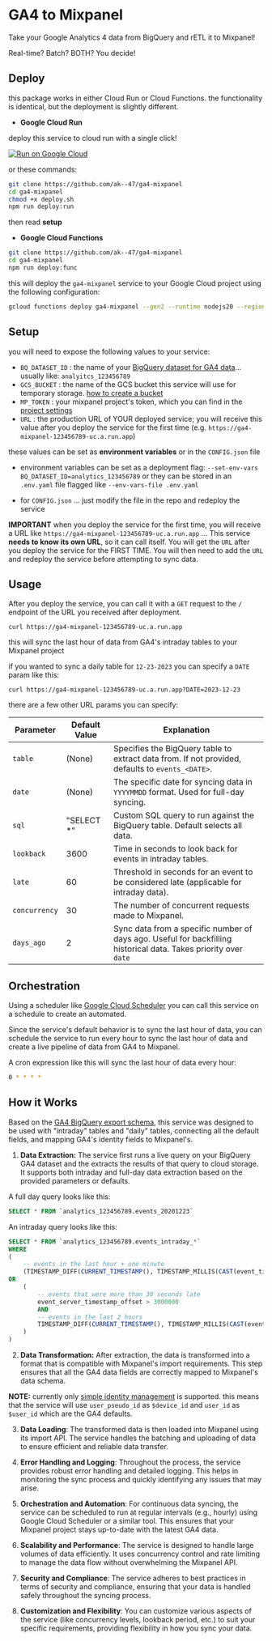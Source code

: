 # GA4 to Mixpanel

Take your Google Analytics 4 data from BigQuery and rETL it to Mixpanel! 

Real-time? Batch? BOTH? You decide! 

## Deploy

this package works in either Cloud Run or Cloud Functions. the functionality is identical, but the deployment is slightly different.


- **Google Cloud Run**

deploy this service to cloud run with a single click!

[![Run on Google Cloud](https://deploy.cloud.run/button.svg)](https://deploy.cloud.run)


or these commands:

```bash
git clone https://github.com/ak--47/ga4-mixpanel
cd ga4-mixpanel
chmod +x deploy.sh
npm run deploy:run
```

then read **setup** 


- **Google Cloud Functions**


```bash
git clone https://github.com/ak--47/ga4-mixpanel
cd ga4-mixpanel
npm run deploy:func
```
this will deploy the `ga4-mixpanel` service to your Google Cloud project using the following configuration:

```bash
gcloud functions deploy ga4-mixpanel --gen2 --runtime nodejs20 --region us-central1 --trigger-http --memory 2GB --cpu 1 --entry-point go --source . --timeout=3600 --no-allow-unauthenticated --max-instances=1000 --min-instances=0 --concurrency=5
```

## Setup

you will need to expose the following values to your service:

- `BQ_DATASET_ID` : the name of your [BigQuery dataset for GA4 data](https://support.google.com/analytics/answer/9358801?hl=en&ref_topic=9359001&sjid=71950933165448838-NA)... usually like: `analyitcs_123456789`
- `GCS_BUCKET` : the name of the GCS bucket this service will use for temporary storage. [how to create a bucket](https://cloud.google.com/storage/docs/creating-buckets)
- `MP_TOKEN` : your mixpanel project's token, which you can find in the [project settings](https://developer.mixpanel.com/reference/project-token)
- `URL` : the production URL of YOUR deployed service; you will receive this value after you deploy the service for the first time (e.g. `https://ga4-mixpanel-123456789-uc.a.run.app`)

these values can be set as **environment variables** or in the `CONFIG.json` file

- environment variables can be set as a deployment flag: ```--set-env-vars BQ_DATASET_ID=analytics_123456789``` or they can be stored in an `.env.yaml` file flagged  like `--env-vars-file .env.yaml`

- for `CONFIG.json` ... just modify the file in the repo and redeploy the service

**IMPORTANT**
when you deploy the service for the first time, you will receive a URL like `https://ga4-mixpanel-123456789-uc.a.run.app` ... This service **needs to know its own URL**, so it can call itself. You will get the `URL` after you deploy the service for the FIRST TIME. You will then need to add the `URL` and redeploy the service before attempting to sync data.



## Usage

After you deploy the service, you can call it with a `GET` request to the `/` endpoint of the URL you received after deployment. 

```
curl https://ga4-mixpanel-123456789-uc.a.run.app
```

this will sync the last hour of data from GA4's intraday tables to your Mixpanel project

if you wanted to sync a daily table for `12-23-2023` you can specify a `DATE` param like this:

```
curl https://ga4-mixpanel-123456789-uc.a.run.app?DATE=2023-12-23
```

there are a few other URL params you can specify:

| Parameter    | Default Value | Explanation                                                                                     |
|--------------|---------------|-------------------------------------------------------------------------------------------------|
| `table`      | (None)        | Specifies the BigQuery table to extract data from. If not provided, defaults to `events_<DATE>`. |                                             |
| `date`       | (None)        | The specific date for syncing data in `YYYYMMDD` format. Used for full-day syncing.             |
| `sql`        | "SELECT *"    | Custom SQL query to run against the BigQuery table. Default selects all data.                   |
| `lookback`   | 3600          | Time in seconds to look back for events in intraday tables.                                     |
| `late`       | 60            | Threshold in seconds for an event to be considered late (applicable for intraday data).         |
| `concurrency`| 30            | The number of concurrent requests made to Mixpanel.                                            |
| `days_ago`   | 2             | Sync data from a specific number of days ago. Useful for backfilling historical data. Takes priority over `date`          |





## Orchestration

Using a scheduler like [Google Cloud Scheduler](https://cloud.google.com/scheduler) you can call this service on a schedule to create an automated.

Since the service's default behavior is to sync the last hour of data, you can schedule the service to run every hour to sync the last hour of data and create a live pipeline of data from GA4 to Mixpanel.

A cron expression like this will sync the last hour of data every hour:

```bash
0 * * * * 
```


## How it Works

Based on the [GA4 BigQuery export schema](https://support.google.com/analytics/answer/7029846?hl=en&ref_topic=9359001&sjid=71950933165448838-NA), this service was designed to be used with "intraday" tables and "daily" tables, connecting all the default fields, and mapping GA4's identity fields to Mixpanel's.

1. **Data Extraction:** The service first runs a live query on your BigQuery GA4 dataset and the extracts the results of that query to cloud storage. It supports both intraday and full-day data extraction based on the provided parameters or defaults.

A full day query looks like this:

```sql
SELECT * FROM `analytics_123456789.events_20201223` 
```

An intraday query looks like this:

```sql
SELECT * FROM `analytics_123456789.events_intraday_*` 
WHERE
(
	-- events in the last hour + one minute
	(TIMESTAMP_DIFF(CURRENT_TIMESTAMP(), TIMESTAMP_MILLIS(CAST(event_timestamp / 1000 as INT64)), SECOND) <= 3600)
OR
	(
		-- events that were more than 30 seconds late
		event_server_timestamp_offset > 3000000 
		AND 
		-- events in the last 2 hours
		TIMESTAMP_DIFF(CURRENT_TIMESTAMP(), TIMESTAMP_MILLIS(CAST(event_timestamp / 1000 as INT64)), SECOND) <= 7200 
	)
)
```

2. **Data Transformation:** After extraction, the data is transformed into a format that is compatible with Mixpanel's import requirements. This step ensures that all the GA4 data fields are correctly mapped to Mixpanel's data schema.

**NOTE:** currently only [simple identity management](https://docs.mixpanel.com/docs/tracking-methods/identifying-users#simplified-vs-original-id-merge) is supported. this means that the service will use `user_pseudo_id` as `$device_id` and  `user_id` as `$user_id` which are the GA4 defaults.

3. **Data Loading**: The transformed data is then loaded into Mixpanel using its import API. The service handles the batching and uploading of data to ensure efficient and reliable data transfer.

4. **Error Handling and Logging**: Throughout the process, the service provides robust error handling and detailed logging. This helps in monitoring the sync process and quickly identifying any issues that may arise.

5. **Orchestration and Automation**: For continuous data syncing, the service can be scheduled to run at regular intervals (e.g., hourly) using Google Cloud Scheduler or a similar tool. This ensures that your Mixpanel project stays up-to-date with the latest GA4 data.

6. **Scalability and Performance**: The service is designed to handle large volumes of data efficiently. It uses concurrency control and rate limiting to manage the data flow without overwhelming the Mixpanel API.

7. **Security and Compliance**: The service adheres to best practices in terms of security and compliance, ensuring that your data is handled safely throughout the syncing process.

8. **Customization and Flexibility**: You can customize various aspects of the service (like concurrency levels, lookback period, etc.) to suit your specific requirements, providing flexibility in how you sync your data.

